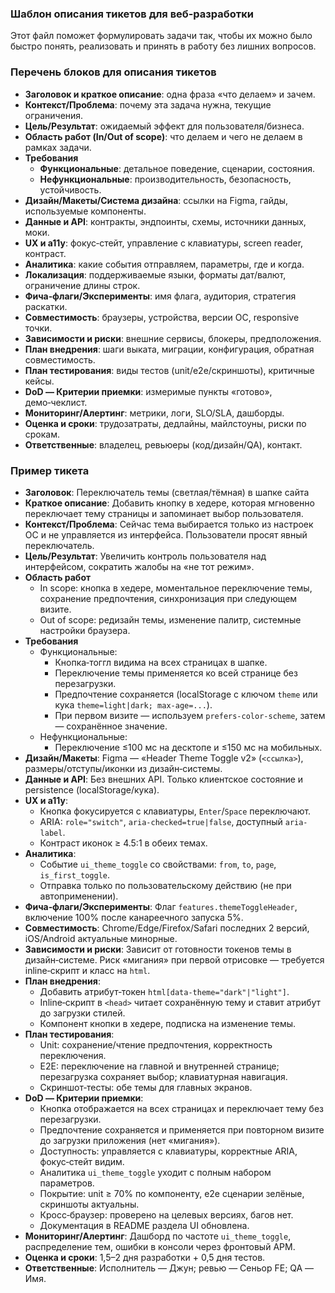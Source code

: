 ### Шаблон описания тикетов для веб‑разработки

Этот файл поможет формулировать задачи так, чтобы их можно было быстро понять, реализовать и принять в работу без лишних вопросов.

### Перечень блоков для описания тикетов

- **Заголовок и краткое описание**: одна фраза «что делаем» и зачем.
- **Контекст/Проблема**: почему эта задача нужна, текущие ограничения.
- **Цель/Результат**: ожидаемый эффект для пользователя/бизнеса.
- **Область работ (In/Out of scope)**: что делаем и чего не делаем в рамках задачи.
- **Требования**
  - **Функциональные**: детальное поведение, сценарии, состояния.
  - **Нефункциональные**: производительность, безопасность, устойчивость.
- **Дизайн/Макеты/Система дизайна**: ссылки на Figma, гайды, используемые компоненты.
- **Данные и API**: контракты, эндпоинты, схемы, источники данных, моки.
- **UX и a11y**: фокус‑стейт, управление с клавиатуры, screen reader, контраст.
- **Аналитика**: какие события отправляем, параметры, где и когда.
- **Локализация**: поддерживаемые языки, форматы дат/валют, ограничение длины строк.
- **Фича‑флаги/Эксперименты**: имя флага, аудитория, стратегия раскатки.
- **Совместимость**: браузеры, устройства, версии ОС, responsive точки.
- **Зависимости и риски**: внешние сервисы, блокеры, предположения.
- **План внедрения**: шаги выката, миграции, конфигурация, обратная совместимость.
- **План тестирования**: виды тестов (unit/e2e/скриншоты), критичные кейсы.
- **DoD — Критерии приемки**: измеримые пункты «готово», демо‑чеклист.
- **Мониторинг/Алертинг**: метрики, логи, SLO/SLA, дашборды.
- **Оценка и сроки**: трудозатраты, дедлайны, майлстоуны, риски по срокам.
- **Ответственные**: владелец, ревьюеры (код/дизайн/QA), контакт.

### Пример тикета

- **Заголовок**: Переключатель темы (светлая/тёмная) в шапке сайта
- **Краткое описание**: Добавить кнопку в хедере, которая мгновенно переключает тему страницы и запоминает выбор пользователя.
- **Контекст/Проблема**: Сейчас тема выбирается только из настроек ОС и не управляется из интерфейса. Пользователи просят явный переключатель.
- **Цель/Результат**: Увеличить контроль пользователя над интерфейсом, сократить жалобы на «не тот режим».
- **Область работ**
  - In scope: кнопка в хедере, моментальное переключение темы, сохранение предпочтения, синхронизация при следующем визите.
  - Out of scope: редизайн темы, изменение палитр, системные настройки браузера.
- **Требования**
  - Функциональные:
    - Кнопка‑тоггл видима на всех страницах в шапке.
    - Переключение темы применяется ко всей странице без перезагрузки.
    - Предпочтение сохраняется (localStorage с ключом `theme` или кука `theme=light|dark; max-age=...`).
    - При первом визите — используем `prefers-color-scheme`, затем — сохранённое значение.
  - Нефункциональные:
    - Переключение ≤100 мс на десктопе и ≤150 мс на мобильных.
- **Дизайн/Макеты**: Figma — «Header Theme Toggle v2» (`<ссылка>`), размеры/отступы/иконки из дизайн‑системы.
- **Данные и API**: Без внешних API. Только клиентское состояние и persistence (localStorage/кука).
- **UX и a11y**:
  - Кнопка фокусируется с клавиатуры, `Enter`/`Space` переключают.
  - ARIA: `role="switch"`, `aria-checked=true|false`, доступный `aria-label`.
  - Контраст иконок ≥ 4.5:1 в обеих темах.
- **Аналитика**:
  - Событие `ui_theme_toggle` со свойствами: `from`, `to`, `page`, `is_first_toggle`.
  - Отправка только по пользовательскому действию (не при автоприменении).
- **Фича‑флаги/Эксперименты**: Флаг `features.themeToggleHeader`, включение 100% после канареечного запуска 5%.
- **Совместимость**: Chrome/Edge/Firefox/Safari последних 2 версий, iOS/Android актуальные минорные.
- **Зависимости и риски**: Зависит от готовности токенов темы в дизайн‑системе. Риск «мигания» при первой отрисовке — требуется inline‑скрипт и класс на `html`.
- **План внедрения**:
  - Добавить атрибут‑токен `html[data-theme="dark"|"light"]`.
  - Inline‑скрипт в `<head>` читает сохранённую тему и ставит атрибут до загрузки стилей.
  - Компонент кнопки в хедере, подписка на изменение темы.
- **План тестирования**:
  - Unit: сохранение/чтение предпочтения, корректность переключения.
  - E2E: переключение на главной и внутренней странице; перезагрузка сохраняет выбор; клавиатурная навигация.
  - Скриншот‑тесты: обе темы для главных экранов.
- **DoD — Критерии приемки**:
  - Кнопка отображается на всех страницах и переключает тему без перезагрузки.
  - Предпочтение сохраняется и применяется при повторном визите до загрузки приложения (нет «мигания»).
  - Доступность: управляется с клавиатуры, корректные ARIA, фокус‑стейт видим.
  - Аналитика `ui_theme_toggle` уходит с полным набором параметров.
  - Покрытие: unit ≥ 70% по компоненту, e2e сценарии зелёные, скриншоты актуальны.
  - Кросс‑браузер: проверено на целевых версиях, багов нет.
  - Документация в README раздела UI обновлена.
- **Мониторинг/Алертинг**: Дашборд по частоте `ui_theme_toggle`, распределение тем, ошибки в консоли через фронтовый APM.
- **Оценка и сроки**: 1,5–2 дня разработки + 0,5 дня тестов.
- **Ответственные**: Исполнитель — Джун; ревью — Сеньор FE; QA — Имя.
